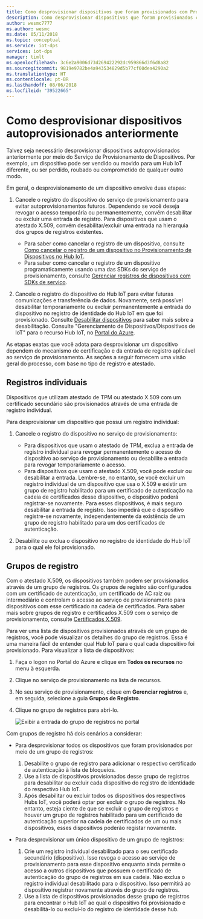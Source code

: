 ```yaml
---
title: Como desprovisionar dispositivos que foram provisionados com Provisionamento de Dispositivos no Hub IoT | Microsoft Docs
description: Como desprovisionar dispositivos que foram provisionados com Provisionamento de Dispositivos no Hub IoT
author: wesmc7777
ms.author: wesmc
ms.date: 05/11/2018
ms.topic: conceptual
ms.service: iot-dps
services: iot-dps
manager: timlt
ms.openlocfilehash: 3c6e2a9006d73d269422292dc959866d3f6d8a82
ms.sourcegitcommit: 9819e9782be4a943534829d5b77cf60dea4290a2
ms.translationtype: HT
ms.contentlocale: pt-BR
ms.lasthandoff: 08/06/2018
ms.locfileid: "39522665"
---
```

# <a name="how-to-deprovision-devices-that-were-previously-auto-provisioned"></a>Como desprovisionar dispositivos autoprovisionados anteriormente 

Talvez seja necessário desprovisionar dispositivos autoprovisionados anteriormente por meio do Serviço de Provisionamento de Dispositivos. Por exemplo, um dispositivo pode ser vendido ou movido para um Hub IoT diferente, ou ser perdido, roubado ou comprometido de qualquer outro modo. 

Em geral, o desprovisionamento de um dispositivo envolve duas etapas:

1. Cancele o registro do dispositivo do serviço de provisionamento para evitar autoprovisionamentos futuros. Dependendo se você deseja revogar o acesso temporária ou permanentemente, convém desabilitar ou excluir uma entrada de registro. Para dispositivos que usam o atestado X.509, convém desabilitar/excluir uma entrada na hierarquia dos grupos de registros existentes.  
 
   - Para saber como cancelar o registro de um dispositivo, consulte [Como cancelar o registro de um dispositivo no Provisionamento de Dispositivos no Hub IoT](how-to-revoke-device-access-portal.md).
   - Para saber como cancelar o registro de um dispositivo programaticamente usando uma das SDKs do serviço de provisionamento, consulte [Gerenciar registros de dispositivos com SDKs de serviço](how-to-manage-enrollments-sdks.md).

2. Cancele o registro do dispositivo do Hub IoT para evitar futuras comunicações e transferência de dados. Novamente, será possível desabilitar temporariamente ou excluir permanentemente a entrada do dispositivo no registro de identidade do Hub IoT em que foi provisionado. Consulte [Desabilitar dispositivos](/azure/iot-hub/iot-hub-devguide-identity-registry#disable-devices) para saber mais sobre a desabilitação. Consulte "Gerenciamento de Dispositivos/Dispositivos de IoT" para o recurso Hub IoT, no [Portal do Azure](https://portal.azure.com).

As etapas exatas que você adota para desprovisionar um dispositivo dependem do mecanismo de certificação e da entrada de registro aplicável ao serviço de provisionamento. As seções a seguir fornecem uma visão geral do processo, com base no tipo de registro e atestado.

## <a name="individual-enrollments"></a>Registros individuais
Dispositivos que utilizam atestado de TPM ou atestado X.509 com um certificado secundário são provisionados através de uma entrada de registro individual. 

Para desprovisionar um dispositivo que possui um registro individual: 

1. Cancele o registro do dispositivo no serviço de provisionamento:

   - Para dispositivos que usam o atestado de TPM, exclua a entrada de registro individual para revogar permanentemente o acesso do dispositivo ao serviço de provisionamento ou desabilite a entrada para revogar temporariamente o acesso. 
   - Para dispositivos que usam o atestado X.509, você pode excluir ou desabilitar a entrada. Lembre-se, no entanto, se você excluir um registro individual de um dispositivo que usa o X.509 e existir um grupo de registro habilitado para um certificado de autenticação na cadeia de certificados desse dispositivo, o dispositivo poderá registrar-se novamente. Para esses dispositivos, é mais seguro desabilitar a entrada de registro. Isso impedirá que o dispositivo registre-se novamente, independentemente da existência de um grupo de registro habilitado para um dos certificados de autenticação.

2. Desabilite ou exclua o dispositivo no registro de identidade do Hub IoT para o qual ele foi provisionado. 


## <a name="enrollment-groups"></a>Grupos de registro
Com o atestado X.509, os dispositivos também podem ser provisionados através de um grupo de registros. Os grupos de registro são configurados com um certificado de autenticação, um certificado de AC raiz ou intermediário e controlam o acesso ao serviço de provisionamento para dispositivos com esse certificado na cadeia de certificados. Para saber mais sobre grupos de registro e certificados X.509 com o serviço de provisionamento, consulte [Certificados X.509](concepts-security.md#x509-certificates). 

Para ver uma lista de dispositivos provisionados através de um grupo de registros, você pode visualizar os detalhes do grupo de registros. Essa é uma maneira fácil de entender qual Hub IoT para o qual cada dispositivo foi provisionado. Para visualizar a lista de dispositivos: 

1. Faça o logon no Portal do Azure e clique em **Todos os recursos** no menu à esquerda.
2. Clique no serviço de provisionamento na lista de recursos.
3. No seu serviço de provisionamento, clique em **Gerenciar registros** e, em seguida, selecione a guia **Grupos de Registro**.
4. Clique no grupo de registros para abri-lo.

   ![Exibir a entrada do grupo de registros no portal](./media/how-to-unprovision-devices/view-enrollment-group.png)

Com grupos de registro há dois cenários a considerar:

- Para desprovisionar todos os dispositivos que foram provisionados por meio de um grupo de registros:
  1. Desabilite o grupo de registro para adicionar o respectivo certificado de autenticação à lista de bloqueios. 
  2. Use a lista de dispositivos provisionados desse grupo de registros para desabilitar ou excluir cada dispositivo do registro de identidade do respectivo Hub IoT. 
  3. Após desabilitar ou excluir todos os dispositivos dos respectivos Hubs IoT, você poderá optar por excluir o grupo de registros. No entanto, esteja ciente de que se excluir o grupo de registros e houver um grupo de registros habilitado para um certificado de autenticação superior na cadeia de certificados de um ou mais dispositivos, esses dispositivos poderão registar novamente. 

- Para desprovisionar um único dispositivo de um grupo de registros:
  1. Crie um registro individual desabilitado para o seu certificado secundário (dispositivo). Isso revoga o acesso ao serviço de provisionamento para esse dispositivo enquanto ainda permite o acesso a outros dispositivos que possuem o certificado de autenticação do grupo de registros em sua cadeia. Não exclua o registro individual desabilitado para o dispositivo. Isso permitirá ao dispositivo registrar novamente através do grupo de registros. 
  2. Use a lista de dispositivos provisionados desse grupo de registros para encontrar o Hub IoT ao qual o dispositivo foi provisionado e desabilitá-lo ou excluí-lo do registro de identidade desse hub. 
  
  










